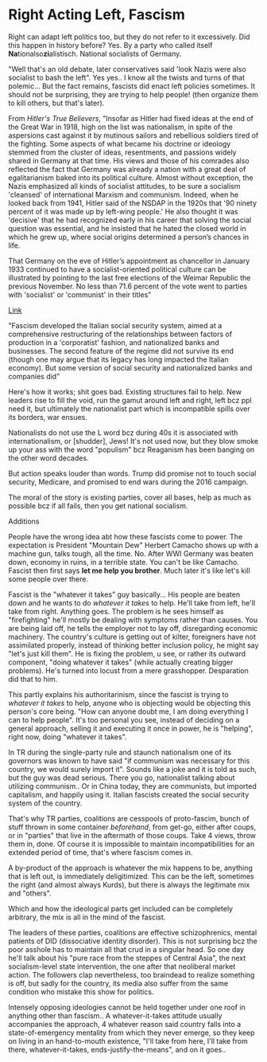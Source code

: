 # Right Acting Left, Fascism

Right can adapt left politics too, but they do not refer to it
excessively. Did this happen in history before? Yes. By a party who
called itself **Na**tionalso**zi**alistisch.  National socialists of
Germany.

"Well that's an old debate, later conservatives said 'look Nazis were
also socialist to bash the left". Yes yes.. I know all the twists and
turns of that polemic... But the fact remains, fascists did enact left
policies sometimes. It should not be surprising, they are trying to
help people! (then organize them to kill others, but that's later).

From *Hitler's True Believers*, "Insofar as Hitler had fixed ideas at
the end of the Great War in 1918, high on the list was nationalism, in
spite of the aspersions cast against it by mutinous sailors and
rebellious soldiers tired of the fighting. Some aspects of what became
his doctrine or ideology stemmed from the cluster of ideas,
resentments, and passions widely shared in Germany at that time. His
views and those of his comrades also reflected the fact that Germany
was already a nation with a great deal of egalitarianism baked into
its political culture.  Almost without exception, the Nazis emphasized
all kinds of socialist attitudes, to be sure a socialism 'cleansed' of
international Marxism and communism. Indeed, when he looked back from
1941, Hitler said of the NSDAP in the 1920s that '90 ninety percent of
it was made up by left-wing people.' He also thought it was 'decisive'
that he had recognized early in his career that solving the social
question was essential, and he insisted that he hated the closed world
in which he grew up, where social origins determined a person’s
chances in life.

That Germany on the eve of Hitler’s appointment as chancellor in
January 1933 continued to have a socialist-oriented political culture
can be illustrated by pointing to the last free elections of the
Weimar Republic the previous November. No less than 71.6 percent of
the vote went to parties with 'socialist' or 'communist' in their
titles"

[Link](https://www.econlib.org/how-socialist-was-national-socialism/)

"Fascism developed the Italian social security system, aimed at a
comprehensive restructuring of the relationships between factors of
production in a 'corporatist' fashion, and nationalized banks and
businesses. The second feature of the regime did not survive its end
(though one may argue that its legacy has long impacted the Italian
economy). But some version of social security and nationalized banks
and companies did"

Here's how it works; shit goes bad. Existing structures fail to help.
New leaders rise to fill the void, run the gamut around left and
right, left bcz ppl need it, but ultimately the nationalist part which
is incompatible spills over its borders, war ensues.

Nationalists do not use the L word bcz during 40s it is associated
with internationalism, or [shudder], Jews! It's not used now, but they
blow smoke up your ass with the word "populism" bcz Reaganism has been
banging on the other word decades.

But action speaks louder than words. Trump did promise not to touch
social security, Medicare, and promised to end wars during the 2016
campaign.

The moral of the story is existing parties, cover all bases, help as
much as possible bcz if all fails, then you get national socialism.

Additions

People have the wrong idea abt how these fascists come to power. The
expectation is President "Mountain Dew" Herbert Camacho shows up with
a machine gun, talks tough, all the time. No. After WWI Germany was
beaten down, economy in ruins, in a terrible state. You can't be like
Camacho. Fascist then first says **let me help you brother**. Much
later it's like let's kill some people over there.

<a name='fascism'/>

Fascist is the "whatever it takes" guy basically... His people are
beaten down and he wants to do *whatever it takes* to help. He'll take
from left, he'll take from right. Anything goes. The problem is he
sees himself as "firefighting" he'll mostly be dealing with symptoms
rather than causes. You are being laid off, he tells the employer not
to lay off, disregarding economic machinery. The country's culture is
getting out of kilter, foreigners have not assimilated properly,
instead of thinking better inclusion policy, he might say "let's just
kill them". He is fixing the problem, u see, or rather its outward
component, "doing whatever it takes" (while actually creating bigger
problems).  He's turned into locust from a mere
grasshopper. Desparation did that to him.

This partly explains his authoritarinism, since the fascist is trying
to *whatever it takes* to help, anyone who is objecting would be
objecting this person's core being. "How can anyone doubt me, I am
doing everything I can to help people". It's too personal you see,
instead of deciding on a general approach, selling it and executing it
once in power, he is "helping", right now, doing "whatever it takes".

In TR during the single-party rule and staunch nationalism one of its
governors was known to have said "if communism was necessary for this
country, we would surely import it". Sounds like a joke and it is told
as such, but the guy was dead serious. There you go, nationalist
talking about utilizing communism.. Or in China today, they are
communists, but imported capitalism, and happily using it. Italian
fascists created the social security system of the country.

That's why TR parties, coalitions are cesspools of proto-fascim, bunch
of stuff thrown in some container *beforehand*, from get-go, either
after coups, or in "parties" that live in the aftermath of those
coups. Take 4 views, throw them in, done. Of course it is impossible
to maintain incompatibilities for an extended period of time, that's
where fascism comes in.

A by-product of the approach is whatever the mix happens to be,
anything that is left out, is immediately deligitimized. This can be
the left, sometimes the right (and almost always Kurds), but there is
always the legitimate mix and "others".

Which and how the ideological parts get included can be completely
arbitrary, the mix is all in the mind of the fascist.

The leaders of these parties, coalitions are effective schizophrenics,
mental patients of DID (dissociative identity disorder). This is not
surprising bcz the poor asshole has to maintain all that crud in a
singular head. So one day he'll talk about his "pure race from the
steppes of Central Asia", the next socialism-level state intervention,
the one after that neoliberal market action. The followers clap
nevertheless, too braindead to realize something is off, but sadly for
the country, its media also suffer from the same condition who
mistake this show for politics.

Intensely opposing ideologies cannot be held together under one roof
in anything other than fascism.. A whatever-it-takes attitude usually
accompanies the approach, 4 whatever reason said country falls into a
state-of-emergency mentality from which they never emerge, so they
keep on living in an hand-to-mouth existence, "I'll take from here,
I'll take from there, whatever-it-takes, ends-justify-the-means", and
on it goes..

